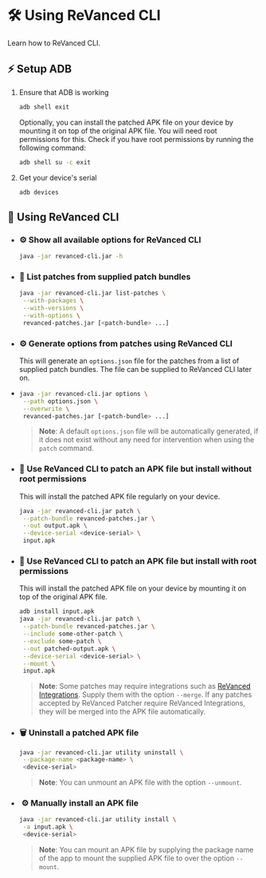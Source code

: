 # 🛠️ Using ReVanced CLI

Learn how to ReVanced CLI.

## ⚡ Setup ADB

1. Ensure that ADB is working

   ```bash
   adb shell exit
   ```

   Optionally, you can install the patched APK file on your device by mounting it on top of the original APK file. 
   You will need root permissions for this. Check if you have root permissions by running the following command:

   ```bash
   adb shell su -c exit
   ```

2. Get your device's serial

   ```bash
   adb devices
   ```

## 🔨 Using ReVanced CLI

- ### ⚙️ Show all available options for ReVanced CLI

  ```bash
  java -jar revanced-cli.jar -h
  ```

- ### 📃 List patches from supplied patch bundles

  ```bash
  java -jar revanced-cli.jar list-patches \
   --with-packages \
   --with-versions \
   --with-options \
   revanced-patches.jar [<patch-bundle> ...]
  ```

- ### ⚙️ Generate options from patches using ReVanced CLI

  This will generate an `options.json` file for the patches from a list of supplied patch bundles.
  The file can be supplied to ReVanced CLI later on.
 
- ```bash
  java -jar revanced-cli.jar options \
   --path options.json \
   --overwrite \
   revanced-patches.jar [<patch-bundle> ...]
  ```

  > **Note**: A default `options.json` file will be automatically generated, if it does not exist 
  without any need for intervention when using the `patch` command.

- ### 💉 Use ReVanced CLI to patch an APK file but install without root permissions

  This will install the patched APK file regularly on your device.

  ```bash
  java -jar revanced-cli.jar patch \
   --patch-bundle revanced-patches.jar \
   --out output.apk \
   --device-serial <device-serial> \
   input.apk
  ```

- ### 👾 Use ReVanced CLI to patch an APK file but install with root permissions

  This will install the patched APK file on your device by mounting it on top of the original APK file.

  ```bash
  adb install input.apk
  java -jar revanced-cli.jar patch \
   --patch-bundle revanced-patches.jar \
   --include some-other-patch \
   --exclude some-patch \
   --out patched-output.apk \
   --device-serial <device-serial> \
   --mount \
   input.apk
  ```

  > **Note**: Some patches may require integrations
  such as [ReVanced Integrations](https://github.com/revanced/revanced-integrations). 
  Supply them with the option `--merge`. If any patches accepted by ReVanced Patcher require ReVanced Integrations, 
  they will be merged into the APK file automatically.

- ### 🗑️ Uninstall a patched APK file
  ```bash
  java -jar revanced-cli.jar utility uninstall \
   --package-name <package-name> \
   <device-serial>
  ```

  > **Note**: You can unmount an APK file
  with the option `--unmount`.

- ### ️ ⚙️ Manually install an APK file

  ```bash
  java -jar revanced-cli.jar utility install \
   -a input.apk \
   <device-serial>
  ```

  > **Note**: You can mount an APK file 
  by supplying the package name of the app to mount the supplied APK file to over the option `--mount`.
